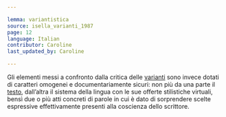```yaml
---

lemma: variantistica
source: isella_varianti_1987
page: 12
language: Italian
contributor: Caroline
last_updated_by: Caroline

---
```


Gli elementi messi a confronto dalla critica delle [varianti](variant.html) sono invece dotati di caratteri omogenei e documentariamente sicuri: non più da una parte il [testo](text.html), dall’altra il sistema della lingua con le sue offerte stilistiche virtuali, bensì due o più atti concreti di parole in cui è dato di sorprendere scelte espressive effettivamente presenti alla coscienza dello scrittore.
